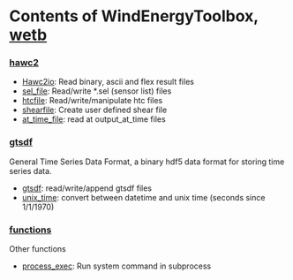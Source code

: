# Contents of WindEnergyToolbox, [wetb](wetb)

### [hawc2](wetb/hawc2) 
- [Hawc2io](wetb/hawc2/Hawc2io.py): Read binary, ascii and flex result files
- [sel_file](wetb/hawc2/sel_file.py): Read/write *.sel (sensor list) files
- [htcfile](wetb/hawc2/htcfile.py): Read/write/manipulate htc files
- [shearfile](wetb/hawc2/shearfile.py): Create user defined shear file
- [at_time_file](wetb/hawc2/at_time_file.py): read at output_at_time files



### [gtsdf](wetb/gtsdf)
General Time Series Data Format, a binary hdf5 data format for storing time series data.
- [gtsdf](wetb/gtsdf/gtsdf.py): read/write/append gtsdf files
- [unix_time](wetb/gtsdf/unix_time.py): convert between datetime and unix time (seconds since 1/1/1970)


### [functions](wetb/functions)
Other functions
- [process_exec](wetb/functions/process_exec.py): Run system command in subprocess
